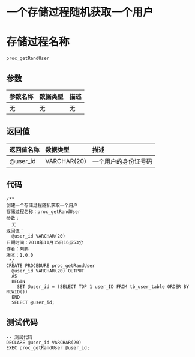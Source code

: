 # 一个存储过程随机获取一个用户

# 存储过程名称

```
proc_getRandUser
```

## 参数

| 参数名称 | 数据类型 | 描述 |
| :--- | :--- | :--- |
| 无 | 无 | 无 |

## 返回值

| 返回值名称 | 数据类型 | 描述 |
| :--- | :--- | :--- |
| @user\_id | VARCHAR\(20\) | 一个用户的身份证号码 |

## 代码

```
/**
创建一个存储过程随机获取一个用户
存储过程名称：proc_getRandUser
参数：
  无
返回值：
  @user_id VARCHAR(20)
日期时间：2018年11月15日16点53分
作者：刘鹏
版本：1.0.0
 */
CREATE PROCEDURE proc_getRandUser
  @user_id VARCHAR(20) OUTPUT
  AS
  BEGIN
    SET @user_id = (SELECT TOP 1 user_ID FROM tb_user_table ORDER BY NEWID())
  END
  SELECT @user_id;
```

## 测试代码

```
-- 测试代码
DECLARE @user_id VARCHAR(20)
EXEC proc_getRandUser @user_id;
```



